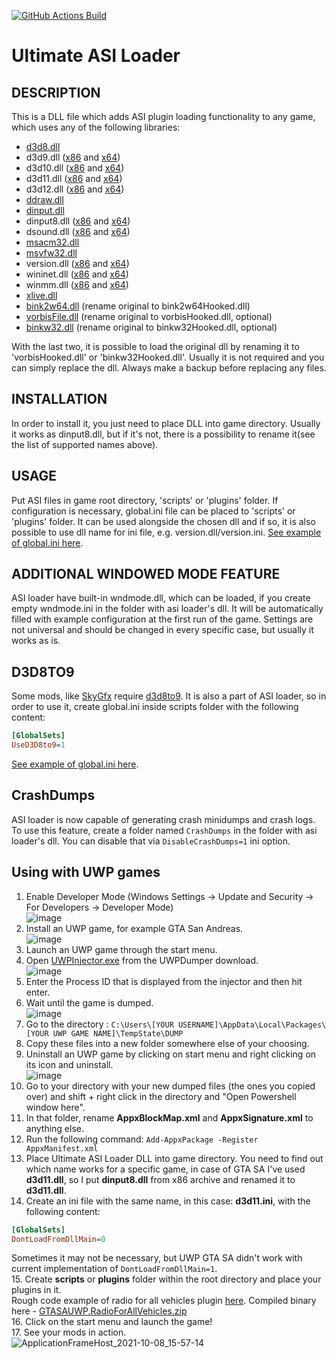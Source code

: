 [![GitHub Actions Build](https://github.com/ThirteenAG/Ultimate-ASI-Loader/actions/workflows/msbuild.yml/badge.svg)](https://github.com/ThirteenAG/Ultimate-ASI-Loader/actions/workflows/msbuild.yml)

# Ultimate ASI Loader

## DESCRIPTION

This is a DLL file which adds ASI plugin loading functionality to any game, which uses any of the following libraries:

- [d3d8.dll](https://github.com/ThirteenAG/Ultimate-ASI-Loader/releases/download/Win32-latest/d3d8.zip)
- d3d9.dll ([x86](https://github.com/ThirteenAG/Ultimate-ASI-Loader/releases/download/Win32-latest/d3d9.zip) and [x64](https://github.com/ThirteenAG/Ultimate-ASI-Loader/releases/download/x64-latest/d3d9.zip))
- d3d10.dll ([x86](https://github.com/ThirteenAG/Ultimate-ASI-Loader/releases/download/Win32-latest/d3d10.zip) and [x64](https://github.com/ThirteenAG/Ultimate-ASI-Loader/releases/download/x64-latest/d3d10.zip))
- d3d11.dll ([x86](https://github.com/ThirteenAG/Ultimate-ASI-Loader/releases/download/Win32-latest/d3d11.zip) and [x64](https://github.com/ThirteenAG/Ultimate-ASI-Loader/releases/download/x64-latest/d3d11.zip))
- d3d12.dll ([x86](https://github.com/ThirteenAG/Ultimate-ASI-Loader/releases/download/Win32-latest/d3d12.zip) and [x64](https://github.com/ThirteenAG/Ultimate-ASI-Loader/releases/download/x64-latest/d3d12.zip))
- [ddraw.dll](https://github.com/ThirteenAG/Ultimate-ASI-Loader/releases/download/Win32-latest/ddraw.zip)
- [dinput.dll](https://github.com/ThirteenAG/Ultimate-ASI-Loader/releases/download/Win32-latest/dinput.zip)
- dinput8.dll ([x86](https://github.com/ThirteenAG/Ultimate-ASI-Loader/releases/download/Win32-latest/dinput8.zip) and [x64](https://github.com/ThirteenAG/Ultimate-ASI-Loader/releases/download/x64-latest/dinput8.zip))
- dsound.dll ([x86](https://github.com/ThirteenAG/Ultimate-ASI-Loader/releases/download/Win32-latest/dsound.zip) and [x64](https://github.com/ThirteenAG/Ultimate-ASI-Loader/releases/download/x64-latest/dsound.zip))
- [msacm32.dll](https://github.com/ThirteenAG/Ultimate-ASI-Loader/releases/download/Win32-latest/msacm32.zip)
- [msvfw32.dll](https://github.com/ThirteenAG/Ultimate-ASI-Loader/releases/download/Win32-latest/msvfw32.zip)
- version.dll ([x86](https://github.com/ThirteenAG/Ultimate-ASI-Loader/releases/download/Win32-latest/version.zip) and [x64](https://github.com/ThirteenAG/Ultimate-ASI-Loader/releases/download/x64-latest/version.zip))
- wininet.dll ([x86](https://github.com/ThirteenAG/Ultimate-ASI-Loader/releases/download/Win32-latest/wininet.zip) and [x64](https://github.com/ThirteenAG/Ultimate-ASI-Loader/releases/download/x64-latest/wininet.zip))
- winmm.dll ([x86](https://github.com/ThirteenAG/Ultimate-ASI-Loader/releases/download/Win32-latest/winmm.zip) and [x64](https://github.com/ThirteenAG/Ultimate-ASI-Loader/releases/download/x64-latest/winmm.zip))
- [xlive.dll](https://github.com/ThirteenAG/Ultimate-ASI-Loader/releases/download/Win32-latest/xlive.zip)
- [bink2w64.dll](https://github.com/ThirteenAG/Ultimate-ASI-Loader/releases/download/x64-latest/bink2w64.zip) (rename original to bink2w64Hooked.dll)
- [vorbisFile.dll](https://github.com/ThirteenAG/Ultimate-ASI-Loader/releases/download/Win32-latest/vorbisFile.zip) (rename original to vorbisHooked.dll, optional)
- [binkw32.dll](https://github.com/ThirteenAG/Ultimate-ASI-Loader/releases/download/Win32-latest/binkw32.zip) (rename original to binkw32Hooked.dll, optional)

With the last two, it is possible to load the original dll by renaming it to 'vorbisHooked.dll' or 'binkw32Hooked.dll'.
Usually it is not required and you can simply replace the dll. Always make a backup before replacing any files.

## INSTALLATION

In order to install it, you just need to place DLL into game directory. Usually it works as dinput8.dll, but if it's not, there is a possibility to rename it(see the list of supported names above).

## USAGE

Put ASI files in game root directory, 'scripts' or 'plugins' folder.
If configuration is necessary, global.ini file can be placed to 'scripts' or 'plugins' folder. It can be used alongside the chosen dll and if so, it is also possible to use dll name for ini file, e.g. version.dll/version.ini.
[See example of global.ini here](https://github.com/ThirteenAG/Ultimate-ASI-Loader/blob/master/data/scripts/global.ini).

## ADDITIONAL WINDOWED MODE FEATURE

ASI loader have built-in wndmode.dll, which can be loaded, if you create empty wndmode.ini in the folder with asi loader's dll. It will be automatically filled with example configuration at the first run of the game. Settings are not universal and should be changed in every specific case, but usually it works as is.

## D3D8TO9

Some mods, like [SkyGfx](https://github.com/aap/skygfx_vc) require [d3d8to9](https://github.com/crosire/d3d8to9). It is also a part of ASI loader, so in order to use it, create global.ini inside scripts folder with the following content:

```ini
[GlobalSets]
UseD3D8to9=1
```

[See example of global.ini here](https://github.com/ThirteenAG/Ultimate-ASI-Loader/blob/master/data/scripts/global.ini#L6).

## CrashDumps

ASI loader is now capable of generating crash minidumps and crash logs. To use this feature, create a folder named `CrashDumps` in the folder with asi loader's dll. You can disable that via `DisableCrashDumps=1` ini option.

## Using with UWP games

1. Enable Developer Mode (Windows Settings -> Update and Security -> For Developers -> Developer Mode)  
   ![image](https://user-images.githubusercontent.com/4904157/136562544-6d249514-203e-40c2-808f-34786b043ec5.png)
2. Install an UWP game, for example GTA San Andreas.  
   ![image](https://user-images.githubusercontent.com/4904157/136558440-553ef1f6-cf69-413b-903b-fd4203d6cc1f.png)
3. Launch an UWP game through the start menu.
4. Open [UWPInjector.exe](https://github.com/Wunkolo/UWPDumper) from the UWPDumper download.  
   ![image](https://user-images.githubusercontent.com/4904157/136558563-6e39dd67-778e-4159-bb3b-83c499017223.png)
5. Enter the Process ID that is displayed from the injector and then hit enter.
6. Wait until the game is dumped.  
   ![image](https://user-images.githubusercontent.com/4904157/136558813-8b7c271c-2475-40b9-a432-f9640f328a43.png)
7. Go to the directory : `C:\Users\[YOUR USERNAME]\AppData\Local\Packages\[YOUR UWP GAME NAME]\TempState\DUMP`
8. Copy these files into a new folder somewhere else of your choosing.
9. Uninstall an UWP game by clicking on start menu and right clicking on its icon and uninstall.  
   ![image](https://user-images.githubusercontent.com/4904157/136559019-bdd6d278-d2ae-4acf-b119-9933baab7d96.png)
10. Go to your directory with your new dumped files (the ones you copied over) and shift + right click in the directory and "Open Powershell window here".
11. In that folder, rename **AppxBlockMap.xml** and **AppxSignature.xml** to anything else.
12. Run the following command: `Add-AppxPackage -Register AppxManifest.xml`
13. Place Ultimate ASI Loader DLL into game directory. You need to find out which name works for a specific game, in case of GTA SA I've used **d3d11.dll**, so I put **dinput8.dll** from x86 archive and renamed it to **d3d11.dll**.
14. Create an ini file with the same name, in this case: **d3d11.ini**, with the following content:

```ini
[GlobalSets]
DontLoadFromDllMain=0
```

Sometimes it may not be necessary, but UWP GTA SA didn't work with current implementation of `DontLoadFromDllMain=1`.  
15. Create **scripts** or **plugins** folder within the root directory and place your plugins in it.  
Rough code example of radio for all vehicles plugin [here](https://gist.github.com/ThirteenAG/868a964b46b82ce5cebbd4a0823c69e4). Compiled binary here - [GTASAUWP.RadioForAllVehicles.zip](https://github.com/ThirteenAG/Ultimate-ASI-Loader/files/7311505/GTASAUWP.RadioForAllVehicles.zip)  
16. Click on the start menu and launch the game!  
17. See your mods in action.  
![ApplicationFrameHost_2021-10-08_15-57-14](https://user-images.githubusercontent.com/4904157/136561208-e989119e-1ef4-42c2-8b20-c1f81f4e0931.png)

